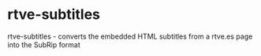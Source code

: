# rtve-subtitles
rtve-subtitles - converts the embedded HTML subtitles from a rtve.es page into the SubRip format
